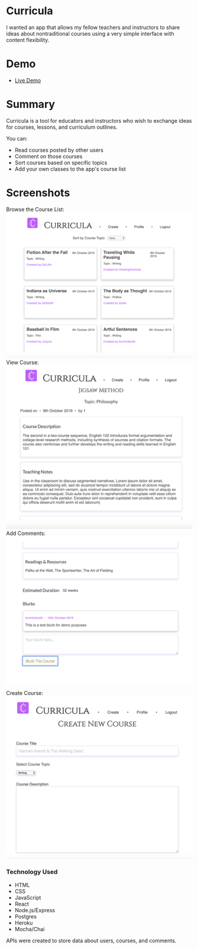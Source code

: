 # Curricula

I wanted an app that allows my fellow teachers and instructors to share ideas about nontraditional courses using a very simple interface with content flexibility. 
 

# Demo

  - [Live Demo](https://curricula.ngblanchard.now.sh/login)


# Summary

Curricula is a tool for educators and instructors who wish to exchange ideas for courses, lessons, and curriculum outlines. 

You can:
  - Read courses posted by other users
  - Comment on those courses
  - Sort courses based on specific topics
  - Add your own classes to the app's course list

# Screenshots
Browse the Course List:
![Course List](/screenshots/courselist.png)
View Course:
![Course](/screenshots/course.png)
Add Comments:
![Add Comments](/screenshots/comment.png)
Create Course:
![Create Course](/screenshots/createcourse.png)

### Technology Used

* HTML
* CSS
* JavaScript
* React
* Node.js/Express
* Postgres
* Heroku
* Mocha/Chai

APIs were created to store data about users, courses, and comments.

